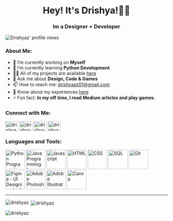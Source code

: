 
<h1 align="center">Hey! It's Drishya!🙋‍♀️</h1>

<h3 align="center">Im a Designer + Developer</h3> 
<!-- **Drishyaz/Drishyaz** is a ✨ _special_ ✨ repository because its `README.md` (this file) appears on your GitHub profile -->
<p align="left"> <img src="https://komarev.com/ghpvc/?username=drishyaz&label=Profile%20views&color=0e75b6&style=flat" alt="Drishyaz' profile views" /> </p>

### About Me:
- 🔭 I’m currently working on **Myself**
- 🌱 I’m currently learning **Python Development**
- 👨‍💻 All of my projects are available <a href="https://github.com/Drishyaz?tab=repositories" target="_blank">here</a>
- 💬 Ask me about **Design, Code & Games**
- 📫 How to reach me: <a href="mailto:drishyaaz01@gmail.com">drishyaaz01@gmail.com</a>
- 📄 Know about my experiences <a href="https://drive.google.com/drive/folders/1cmoeWapV4FEle5UEK5l3n1UwXvCoS7u4?usp=sharing" target="_blank">here</a>
- ⚡ Fun fact: **In my off time, I read Medium articles and play games.**

### Connect with Me:
<p align="left">
<a href="https://linkedin.com/in/drishyaagarwal" target="blank"><img align="center" src="https://raw.githubusercontent.com/rahuldkjain/github-profile-readme-generator/master/src/images/icons/Social/linked-in-alt.svg" alt="drishyaagarwal" height="30" width="40" /></a>
<a href="https://dribbble.com/drishyaz" target="blank"><img align="center" src="https://raw.githubusercontent.com/rahuldkjain/github-profile-readme-generator/master/src/images/icons/Social/dribbble.svg" alt="drishyaz" height="30" width="40" /></a>
<a href="https://www.behance.net/drishyaz" target="blank"><img align="center" src="https://raw.githubusercontent.com/rahuldkjain/github-profile-readme-generator/master/src/images/icons/Social/behance.svg" alt="drishyaz" height="30" width="40" /></a>
<a href="https://www.codechef.com/users/drishyaaz" target="blank"><img align="center" src="https://cdn.jsdelivr.net/npm/simple-icons@3.1.0/icons/codechef.svg" alt="drishyaaz" height="30" width="40" /></a>
</p>

### Languages and Tools:
<p align="left">
<img src="https://github.com/Drishyaz/Drishyaz/assets/106886727/1a45609c-b282-489b-ab4a-f669df8765f0" alt="Python Programming language" width="60" height="60">
<img src="https://github.com/Drishyaz/Drishyaz/assets/106886727/d4f5c27a-26b8-4bef-98af-48d35cc259c8" alt="Java Programming language" width="60" height="60">
<img src="https://github.com/Drishyaz/Drishyaz/assets/106886727/b0ae01f6-166d-46eb-914f-70238facd05c" alt="Javascript" width="60" height="60"/>
<img src="https://github.com/Drishyaz/Drishyaz/assets/106886727/cb553ecc-960c-413d-907a-98e90a395f93" alt="HTML" width="60" height="60">
<img src="https://github.com/Drishyaz/Drishyaz/assets/106886727/e703a655-04e1-4fdb-b1c1-46e96f71d7b0" alt="CSS" width="60" height="60">
<img src="https://github.com/Drishyaz/Drishyaz/assets/106886727/95e77655-c014-422e-91e7-ebe055965956" alt="SQL" width="60" height="60">
<img src="https://skillicons.dev/icons?i=git" alt="Git" width="60" height="60"/>
<img src="https://github.com/Drishyaz/Drishyaz/assets/106886727/7cc2cad2-3c00-4e1d-86d3-e821c983f8f1" alt="Figma - UI Designing tool" width="60" height="60">
<img src="https://github.com/Drishyaz/Drishyaz/assets/106886727/d41dfc58-7fb2-4436-92dd-7f8030159726" alt="Adobe Photoshop" width="60" height="60">
<img src="https://github.com/Drishyaz/Drishyaz/assets/106886727/a42ffa99-2a8d-4ab9-94c7-daf23745fe8a" alt="Adobe Illustrator" width="60" height="60">
<img src="https://cdn.simpleicons.org/canva/00C4CC" alt="Canva" width="60" height="60">
</p>

<hr>
<p><img align="left" src="https://github-readme-stats.vercel.app/api/top-langs?username=drishyaz&show_icons=true&locale=en&layout=compact" alt="drishyaz" /></p>
<p>&nbsp;<img align="center" src="https://github-readme-stats.vercel.app/api?username=drishyaz&show_icons=true&locale=en" alt="drishyaz" /></p>
<p><img align="center" src="https://github-readme-streak-stats.herokuapp.com/?user=drishyaz&" alt="drishyaz" /></p>

